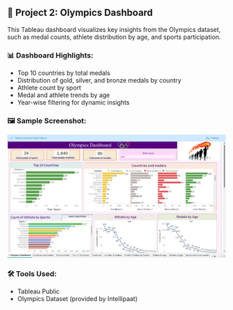 ## 🏅 Project 2: Olympics Dashboard

This Tableau dashboard visualizes key insights from the Olympics dataset, such as medal counts, athlete distribution by age, and sports participation.

### 📊 Dashboard Highlights:
- Top 10 countries by total medals
- Distribution of gold, silver, and bronze medals by country
- Athlete count by sport
- Medal and athlete trends by age
- Year-wise filtering for dynamic insights

### 🖼️ Sample Screenshot:
![Olympics Dashboard](./Screenshot%202025-08-01%20190434.png)


### 🛠 Tools Used:
- Tableau Public
- Olympics Dataset (provided by Intellipaat)
